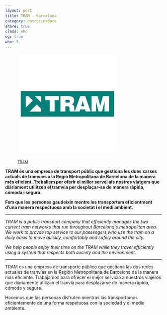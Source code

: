```yaml
---
layout: post
title: TRAM - Barcelona
category: patrocinadors
share: true
class: who
og: true
who: 5
---
```


<figure class="text-center">
	<img src="/public/img/tram-organitzadors-barcelona-digital-art.jpg" alt="TRAM - organitzadors de barcelona digital art" title="TRAM - organitzadors de barcelona digital art">
	<figcaption>
		<p><small><i class="fa fa-external-link"></i> <a href="http://www.tram.cat/" title="TRAM">TRAM</a></small></p>
	</figcaption>
</figure>

<!--more--> 

**TRAM és una empresa de transport públic que gestiona les dues xarxes actuals de tramvies a la Regió Metropolitana de Barcelona de la manera més eficient. Treballem per oferir el millor servei als nostres viatgers que diàriament utilitzen el tramvia per desplaçar-se de manera ràpida, còmoda i segura.**

**Fem que les persones gaudeixin mentre les transportem eficientment d’una manera respectuosa amb la societat i el medi ambient.**

---

*TRAM is a public transport company that efficiently manages the two current tram networks that run throughout Barcelona's metropolitan area. We work to provde top service to our passengers who use the tram on a daily basis to move quickly, comfortably and safely around the city.*

*We help people enjoy their time on the TRAM while they travel efficiently using a system that respects both society and the environment.*

---

TRAM es una empresa de transporte público que gestiona las dos redes actuales de tranvías en la Región Metropolitana de Barcelona de la manera más eficiente. Trabajamos para ofrecer el mejor servicio a nuestros viajeros que diariamente utilizan el tranvía para desplazarse de manera rápida, cómoda y segura.

Hacemos que las personas disfruten mientras las transportamos eficientemente de una forma respetuosa con la sociedad y el medio ambiente. 